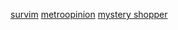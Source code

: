 [survim](https://survimo.com/ph/login-ph/)
[metroopinion](https://www.metroopinion.com/ph/login)
[mystery shopper](https://www.isc-cx.com/en/join-us/evaluator)
